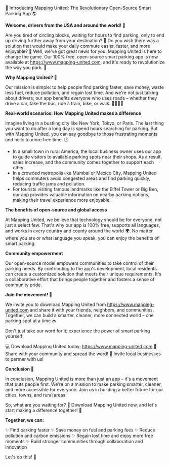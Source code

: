 🚨 Introducing Mapping United: The Revolutionary Open-Source Smart Parking App 🌎

**Welcome, drivers from the USA and around the world! 👋**

Are you tired of circling blocks, waiting for hours to find parking, only to end up driving further away from your destination? 🤯 Do you wish there was a solution that would make your daily commute easier, faster, and more enjoyable? 🚀 Well, we've got great news for you! Mapping United is here to change the game. Our 100% free, open-source smart parking app is now available at https://www.mapping-united.com, and it's ready to revolutionize the way you park. 🎉

**Why Mapping United? 🤔**

Our mission is simple: to help people find parking faster, save money, waste less fuel, reduce pollution, and regain lost time. And we're not just talking about drivers; our app benefits everyone who uses roads – whether they drive a car, take the bus, ride a train, bike, or walk. 🚴‍♀️🚌🚂

**Real-world scenarios: How Mapping United makes a difference**

Imagine living in a bustling city like New York, Tokyo, or Paris. The last thing you want to do after a long day is spend hours searching for parking. But with Mapping United, you can say goodbye to those frustrating moments and hello to more free time. 🕒

* In a small town in rural America, the local business owner uses our app to guide visitors to available parking spots near their shops. As a result, sales increase, and the community comes together to support each other.
* In a crowded metropolis like Mumbai or Mexico City, Mapping United helps commuters avoid congested areas and find parking quickly, reducing traffic jams and pollution.
* For tourists visiting famous landmarks like the Eiffel Tower or Big Ben, our app provides valuable information on nearby parking options, making their travel experience more enjoyable.

**The benefits of open-source and global access**

At Mapping United, we believe that technology should be for everyone, not just a select few. That's why our app is 100% free, supports all languages, and works in every country and county around the world 🌍. No matter where you are or what language you speak, you can enjoy the benefits of smart parking.

**Community empowerment**

Our open-source model empowers communities to take control of their parking needs. By contributing to the app's development, local residents can create a customized solution that meets their unique requirements. It's a collaborative effort that brings people together and fosters a sense of community pride.

**Join the movement! 🌟**

We invite you to download Mapping United from https://www.mapping-united.com and share it with your friends, neighbors, and communities. Together, we can build a smarter, cleaner, more connected world – one parking spot at a time 🔜

Don't just take our word for it; experience the power of smart parking yourself:

💻 Download Mapping United today: https://www.mapping-united.com
👥 Share with your community and spread the word!
📢 Invite local businesses to partner with us!

**Conclusion 🎉**

In conclusion, Mapping United is more than just an app – it's a movement that puts people first. We're on a mission to make parking smarter, cleaner, and more accessible for everyone. Join us in building a better future for our cities, towns, and rural areas.

So, what are you waiting for? 🤔 Download Mapping United now, and let's start making a difference together! 💪

**Together, we can:**

✨ Find parking faster
✨ Save money on fuel and parking fees
✨ Reduce pollution and carbon emissions
✨ Regain lost time and enjoy more free moments
✨ Build stronger communities through collaboration and innovation

Let's do this! 🚀